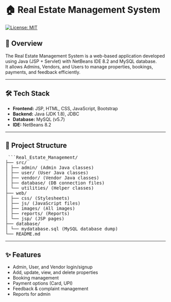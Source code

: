 # 🏠 Real Estate Management System

[![License: MIT](https://img.shields.io/badge/License-MIT-yellow.svg)](LICENSE)

## 📖 Overview
The Real Estate Management System is a web-based application developed using Java (JSP + Servlet) with NetBeans IDE 8.2 and MySQL database.  
It allows Admins, Vendors, and Users to manage properties, bookings, payments, and feedback efficiently.

---

## 🛠 Tech Stack
- **Frontend:** JSP, HTML, CSS, JavaScript, Bootstrap  
- **Backend:** Java (JDK 1.8), JDBC  
- **Database:** MySQL (v5.7)  
- **IDE:** NetBeans 8.2  

---

## 📂 Project Structure

<pre markdown="1"> ```Real_Estate_Management/
├── src/
│ ├── admin/ (Admin Java classes)
│ ├── user/ (User Java classes)
│ ├── vendor/ (Vendor Java classes)
│ ├── database/ (DB connection files)
│ └── utilities/ (Helper classes)
├── web/
│ ├── css/ (Stylesheets)
│ ├── js/ (JavaScript files)
│ ├── images/ (All images)
│ ├── reports/ (Reports)
│ └── jsp/ (JSP pages)
├── database/
│ └── mydatabase.sql (MySQL database dump)
└── README.md
</pre>

---

## ✨ Features

- Admin, User, and Vendor login/signup  
- Add, update, view, and delete properties  
- Booking management  
- Payment options (Card, UPI)  
- Feedback & complaint management  
- Reports for admin